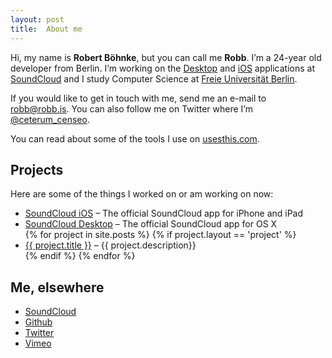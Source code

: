 ```yaml
---
layout: post
title:  About me
---
```


Hi, my name is **Robert Böhnke**, but you can call me **Robb**.
I’m a 24-year old developer from Berlin.
I’m working on the [Desktop][soundcloud_desktop] and
[iOS][soundcloud_ios] applications at [SoundCloud][soundcloud] and I study
Computer Science at [Freie Universität Berlin][fu_berlin].

If you would like to get in touch with me, send me an e-mail to
[robb@robb.is](mailto:robb@robb.is). You can also follow me on
Twitter where I’m [@ceterum_censeo][twitter].

You can read about some of the tools I use on [usesthis.com][usesthis].

## Projects

Here are some of the things I worked on or am working on now:

<ul>
  <li>
    <a href="http://itunes.apple.com/en/app/soundcloud/id336353151">SoundCloud iOS</a> – The official SoundCloud app for iPhone and iPad
  </li>
  <li>
    <a href="http://itunes.apple.com/en/app/soundcloud/id412754595">SoundCloud Desktop</a> – The official SoundCloud app for OS X
  </li>
{% for project in site.posts %}
  {% if project.layout == 'project' %}
    <li>
      <a href="{{ project.url }}">{{ project.title }}</a> – {{ project.description}}
    </li>
  {% endif %}
{% endfor %}
</ul>

## Me, elsewhere

* [SoundCloud][soundcloud_profile]
* [Github][github]
* [Twitter][twitter]
* [Vimeo][vimeo]

[soundcloud_desktop]: http://itunes.apple.com/en/app/soundcloud/id412754595
[soundcloud_ios]:     http://itunes.apple.com/en/app/soundcloud/id336353151
[soundcloud]:         https://soundcloud.com
[fu_berlin]:          http://www.fu-berlin.de
[usesthis]:           http://robert.bohnke.usesthis.com

[soundcloud_profile]: https://soundcloud.com/robb
[github]:             https://github.com/robb
[vimeo]:              https://vimeo.com/robb
[twitter]:            https://twitter.com/ceterum_censeo
